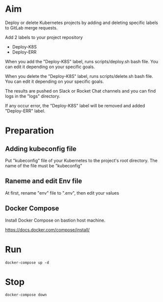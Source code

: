 
# Aim
 
Deploy or delete Kubernetes projects by adding and deleting specific labels to GitLab merge requests.

Add 2 labels to your project repository

- Deploy-K8S
- Deploy-ERR

When you add the "Deploy-K8S" label, runs scripts/deploy.sh bash file.
You can edit it depending on your specific goals.

When you delete the "Deploy-K8S" label, runs scripts/delete.sh bash file.
You can edit it depending on your specific goals.

The results are pushed on Slack or Rocket Chat channels and you can find logs in the "logs" directory.

If any occur error, the "Deploy-K8S" label will be removed and added "Deploy-ERR" label.


# Preparation

## Adding kubeconfig file
Put "kubeconfig" file of your Kubernetes to the project's root directory. The name  of the file must be "kubeconfig"

## Raneme and edit Env file
At first, rename "env" file to  ".env", then edit your values 

## Docker Compose
Install Docker Compose on bastion host machine.

https://docs.docker.com/compose/install/

# Run

```
docker-compose up -d
```

# Stop

```
docker-compose down
```